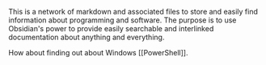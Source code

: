 This is a network of markdown and associated files to store and easily find information about programming and software. The purpose is to use Obsidian's power to provide easily searchable and interlinked documentation about anything and everything.

How about finding out about Windows [[PowerShell]].